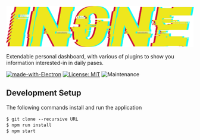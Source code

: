 ![logo](logo.png)

Extendable personal dashboard, with various of plugins to show you information interested-in in daily pases.  

[![made-with-Electron](https://img.shields.io/badge/Made%20with-Electron-1f425f.svg)](https://www.python.org/)
[![License: MIT](https://img.shields.io/badge/License-MIT-yellow.svg)](https://opensource.org/licenses/MIT)
![Maintenance](https://img.shields.io/maintenance/Yes/2021)

## Development Setup

The following commands install and run the application

```
$ git clone --recursive URL
$ npm run install
$ npm start
```
